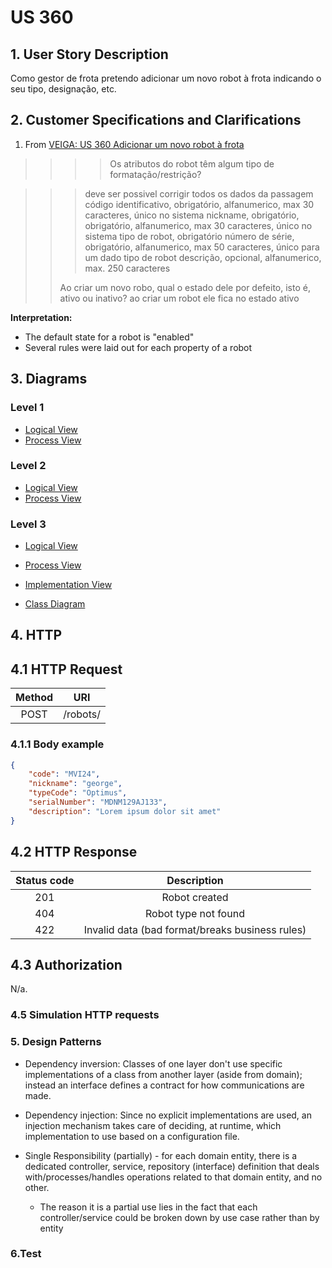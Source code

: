 # US 360

## 1. User Story Description

Como gestor de frota pretendo adicionar um novo robot à frota indicando o seu tipo, designação, etc.

## 2. Customer Specifications and Clarifications

1. From [VEIGA: US 360 Adicionar um novo robot à frota](https://moodle.isep.ipp.pt/mod/forum/discuss.php?d=25265#p31991)
> > > > Os atributos do robot têm algum tipo de formatação/restrição?

> > > deve ser possivel corrigir todos os dados da passagem
> > > código identificativo, obrigatório, alfanumerico, max 30 caracteres, único no sistema
> > > nickname, obrigatório, obrigatório, alfanumerico, max 30 caracteres, único no sistema
> > > tipo de robot, obrigatório
> > > número de série, obrigatório, alfanumerico, max 50 caracteres, único para um dado tipo de robot
> > > descrição, opcional, alfanumerico, max. 250 caracteres
> >
> > Ao criar um novo robo, qual o estado dele por defeito, isto é, ativo ou inativo?
> ao criar um robot ele fica no estado ativo

**Interpretation:**
- The default state for a robot is "enabled"
- Several rules were laid out for each property of a robot

## 3. Diagrams

### Level 1
- [Logical View](../general-purpose/level1/logical-view.svg)
- [Process View](./level1/process-view.svg)

### Level 2
- [Logical View](../general-purpose/level2/logical-view.svg)
- [Process View](./level2/process-view.svg)

### Level 3

- [Logical View](../general-purpose/level3/logical-view.svg)
- [Process View](./level3/process-view.svg)
- [Implementation View](../general-purpose/level3/implementation-view.svg)

- [Class Diagram](./class-diagram.svg)

## 4. HTTP

## 4.1 HTTP Request

| Method    | URI       |
|:---------:|:---------:|
| POST      | /robots/  |

### 4.1.1 Body example
```json
{
    "code": "MVI24",
    "nickname": "george",
    "typeCode": "Optimus",
    "serialNumber": "MDNM129AJ133",
    "description": "Lorem ipsum dolor sit amet"
}
```
## 4.2 HTTP Response
| Status code   | Description                                       |
|:-------------:|:-------------------------------------------------:|
| 201           | Robot created                                     |
| 404           | Robot type not found                              |
| 422           | Invalid data (bad format/breaks business rules)   |

## 4.3 Authorization

N/a.

### 4.5 Simulation HTTP requests

<!-- TODO -->

### 5. Design Patterns

- Dependency inversion: Classes of one layer don't use specific implementations of a class from another layer (aside from domain); instead an interface defines a contract for how communications are made.

- Dependency injection: Since no explicit implementations are used, an injection mechanism takes care of deciding, at runtime, which implementation to use based on a configuration file.

- Single Responsibility (partially) - for each domain entity, there is a dedicated controller, service, repository (interface) definition that deals with/processes/handles operations related to that domain entity, and no other.
    + The reason it is a partial use lies in the fact that each controller/service could be broken down by use case rather than by entity

### 6.Test

<!-- TODO -->

<!-- vim: set spelllang+=pt: -->
